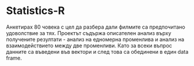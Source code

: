 # Statistics-R

Анкетирах 80 човека с цел да разбера дали филмите са предпочитано удоволствие за тях. 
Проектът съдържа описателен анализ върху получените резултати - анализ на
едномерна променлива и анализ на взаимодействието между две
променливи. Като за всеки въпрос данните са въведени във вектори и след
това са обединени в един data frame.
